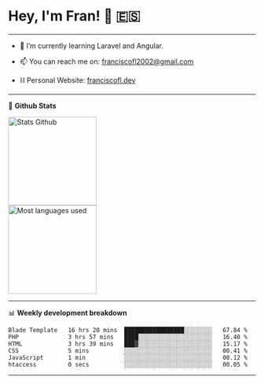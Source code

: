 # Hey, I'm Fran! 👋 :es:

-------

- 🌱 I’m currently learning Laravel and Angular.

- 📫 You can reach me on: franciscofl2002@gmail.com

- ⛓  Personal Website: [franciscofl.dev](https://www.franciscofl.dev/)

-------

📝 **Github Stats**


<div align="left">
  <img height="180em" src="https://github-readme-stats.vercel.app/api?username=franciscofl12&count_private=true&show_icons=true&theme=dracula&bg_color=-45deg,282A36,3D3344" alt="Stats Github"/>
  <br>
  <img height="180em" src="https://github-readme-stats.vercel.app/api/top-langs/?username=franciscofl12&count_private&theme=dracula&bg_color=-45deg,282A36,3D3344&layout=compact&langs_count=6" alt="Most languages used"/>
</div>

-------

📊 **Weekly development breakdown**


<!--START_SECTION:waka-->

```text
Blade Template   16 hrs 20 mins  █████████████████░░░░░░░░   67.84 %
PHP              3 hrs 57 mins   ████░░░░░░░░░░░░░░░░░░░░░   16.40 %
HTML             3 hrs 39 mins   ███▓░░░░░░░░░░░░░░░░░░░░░   15.17 %
CSS              5 mins          ░░░░░░░░░░░░░░░░░░░░░░░░░   00.41 %
JavaScript       1 min           ░░░░░░░░░░░░░░░░░░░░░░░░░   00.12 %
htaccess         0 secs          ░░░░░░░░░░░░░░░░░░░░░░░░░   00.05 %
```

<!--END_SECTION:waka-->

-------

